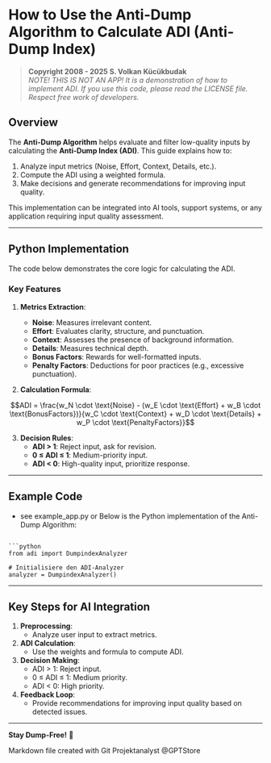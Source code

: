 # How to Use the Anti-Dump Algorithm to Calculate ADI (Anti-Dump Index)

> **Copyright 2008 - 2025 S. Volkan Kücükbudak**  
> _NOTE! THIS IS NOT AN APP! It is a demonstration of how to implement ADI. If you use this code, please read the LICENSE file. Respect free work of developers._

## Overview
The **Anti-Dump Algorithm** helps evaluate and filter low-quality inputs by calculating the **Anti-Dump Index (ADI)**. This guide explains how to:

1. Analyze input metrics (Noise, Effort, Context, Details, etc.).
2. Compute the ADI using a weighted formula.
3. Make decisions and generate recommendations for improving input quality.

This implementation can be integrated into AI tools, support systems, or any application requiring input quality assessment.

---

## Python Implementation

The code below demonstrates the core logic for calculating the ADI.

### Key Features
1. **Metrics Extraction**:
   - **Noise**: Measures irrelevant content.
   - **Effort**: Evaluates clarity, structure, and punctuation.
   - **Context**: Assesses the presence of background information.
   - **Details**: Measures technical depth.
   - **Bonus Factors**: Rewards for well-formatted inputs.
   - **Penalty Factors**: Deductions for poor practices (e.g., excessive punctuation).

2. **Calculation Formula**:

```math
ADI = \frac{w_N \cdot \text{Noise} - (w_E \cdot \text{Effort} + w_B \cdot \text{BonusFactors})}{w_C \cdot \text{Context} + w_D \cdot \text{Details} + w_P \cdot \text{PenaltyFactors}}
```

3. **Decision Rules**:
   - **ADI > 1**: Reject input, ask for revision.
   - **0 ≤ ADI ≤ 1**: Medium-priority input.
   - **ADI < 0**: High-quality input, prioritize response.

---

## Example Code
- see example_app.py
or Below is the Python implementation of the Anti-Dump Algorithm:

```

```python
from adi import DumpindexAnalyzer

# Initialisiere den ADI-Analyzer
analyzer = DumpindexAnalyzer()
```


---

## Key Steps for AI Integration
1. **Preprocessing**:
   - Analyze user input to extract metrics.
2. **ADI Calculation**:
   - Use the weights and formula to compute ADI.
3. **Decision Making**:
   - ADI > 1: Reject input.
   - 0 ≤ ADI ≤ 1: Medium priority.
   - ADI < 0: High priority.
4. **Feedback Loop**:
   - Provide recommendations for improving input quality based on detected issues.

---

**Stay Dump-Free!** 🚀

Markdown file created with Git Projektanalyst @GPTStore
